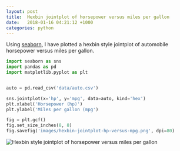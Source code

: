 ```yaml
---
layout: post
title:  Hexbin jointplot of horsepower versus miles per gallon
date:   2018-01-16 04:21:12 +1000
categories: python
---
```



Using [seaborn](https://seaborn.pydata.org/), I have plotted a hexbin style jointplot of automobile horsepower versus miles per gallon.


```python
import seaborn as sns
import pandas as pd
import matplotlib.pyplot as plt


auto = pd.read_csv('data/auto.csv')

sns.jointplot(x='hp', y='mpg', data=auto, kind='hex')
plt.xlabel('Horsepower (hp)')
plt.ylabel('Miles per gallon (mpg')

fig = plt.gcf()
fig.set_size_inches(8, 8)
fig.savefig('images/hexbin-jointplot-hp-versus-mpg.png', dpi=80)
```

![Hexbin style jointplot of horsepower versus miles per gallon](/images/hexbin-jointplot-hp-versus-mpg.png)
